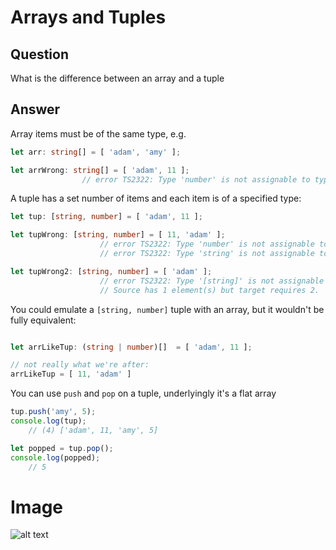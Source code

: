 # Arrays and Tuples

## Question

What is the difference between an array and a tuple

## Answer

Array items must be of the same type, e.g.

```typescript
let arr: string[] = [ 'adam', 'amy' ];

let arrWrong: string[] = [ 'adam', 11 ];  
                // error TS2322: Type 'number' is not assignable to type 'string'.
```

A tuple has a set number of items and each item is of a specified type:

```typescript
let tup: [string, number] = [ 'adam', 11 ];

let tupWrong: [string, number] = [ 11, 'adam' ];
                    // error TS2322: Type 'number' is not assignable to type 'string'.
                    // error TS2322: Type 'string' is not assignable to type 'number'.

let tupWrong2: [string, number] = [ 'adam' ];
                    // error TS2322: Type '[string]' is not assignable to type '[string, number]'.
                    // Source has 1 element(s) but target requires 2.   

```

You could emulate a `[string, number]` tuple with an array, but it wouldn't be fully equivalent:

```typescript

let arrLikeTup: (string | number)[]  = [ 'adam', 11 ];

// not really what we're after:
arrLikeTup = [ 11, 'adam' ]
```


You can use `push` and `pop` on a tuple, underlyingly it's a flat array
```typescript
tup.push('amy', 5);
console.log(tup);
    // (4) ['adam', 11, 'amy', 5]

let popped = tup.pop();
console.log(popped);
    // 5
```


# Image
![alt text](arrays-and-tuples.png)